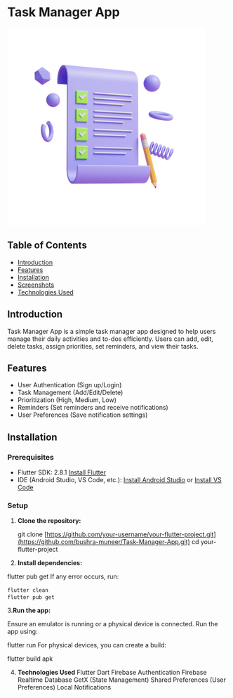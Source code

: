 # Task Manager App

![Project Logo](assets/icon/app_icon.png)

## Table of Contents

- [Introduction](#introduction)
- [Features](#features)
- [Installation](#installation)
- [Screenshots](#screenshots)
- [Technologies Used](#technologies-used)

## Introduction

Task Manager App is a simple task manager app designed to help users manage their daily activities and to-dos efficiently. Users can add, edit, delete tasks, assign priorities, set reminders, and view their tasks.

## Features

- User Authentication (Sign up/Login)
- Task Management (Add/Edit/Delete)
- Prioritization (High, Medium, Low)
- Reminders (Set reminders and receive notifications)
- User Preferences (Save notification settings)

## Installation

### Prerequisites

- Flutter SDK: 2.8.1 [Install Flutter](https://flutter.dev/docs/get-started/install)
- IDE (Android Studio, VS Code, etc.): [Install Android Studio](https://developer.android.com/studio) or [Install VS Code](https://code.visualstudio.com/)

### Setup

1. **Clone the repository:**

   git clone [https://github.com/your-username/your-flutter-project.git](https://github.com/bushra-muneer/Task-Manager-App.git)
   cd your-flutter-project

2. **Install dependencies:**

  flutter pub get
  If any error occurs, run:

    flutter clean
    flutter pub get

3.**Run the app:**

Ensure an emulator is running or a physical device is connected.
Run the app using:

flutter run
For physical devices, you can create a build:

flutter build apk

4. **Technologies Used**
Flutter
Dart
Firebase Authentication
Firebase Realtime Database
GetX (State Management)
Shared Preferences (User Preferences)
Local Notifications
